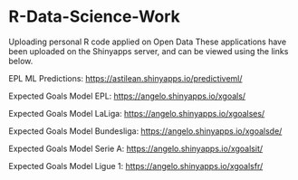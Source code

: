 # R-Data-Science-Work
Uploading personal R code applied on Open Data
These applications have been uploaded on the Shinyapps server, and can be viewed using the links below.

EPL ML Predictions: https://astilean.shinyapps.io/predictiveml/

Expected Goals Model EPL: https://angelo.shinyapps.io/xgoals/

Expected Goals Model LaLiga: https://angelo.shinyapps.io/xgoalses/

Expected Goals Model Bundesliga: https://angelo.shinyapps.io/xgoalsde/

Expected Goals Model Serie A: https://angelo.shinyapps.io/xgoalsit/

Expected Goals Model Ligue 1: https://angelo.shinyapps.io/xgoalsfr/
